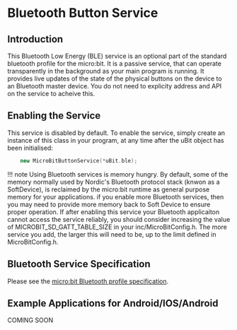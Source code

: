 # Bluetooth Button Service

## Introduction

This Bluetooth Low Energy (BLE) service is an optional part of the standard bluetooth profile for the micro:bit. It is a passive service, that can operate transparently in the
background as your main program is running. It provides live updates of the state of the physical buttons on the device to an Bluetooth master device. You do not need to explicity address and API on the service to acheive this.

## Enabling the Service

This service is disabled by default. To enable the service, simply create an instance of this class in your program, at any time after the uBit object has been initialised:

```cpp
    new MicroBitButtonService(*uBit.ble);
```

!!! note
    Using Bluetooth services is memory hungry. By default, some of the memory normally used by Nordic's Bluetooth protocol stack (knwon as a SoftDevice), is reclaimed by the micro:bit runtime as general purpose memory for your applications. if you enable more Bluetooth services, then you may need to provide more memory back to Soft Device to ensure proper operation. If after enabling this service your Bluetooth applicaiton cannot access the service reliably, you should consider increasing the value of MICROBIT_SD_GATT_TABLE_SIZE in your inc/MicroBitConfig.h. The more service you add, the larger this will need to be, up to the limit defined in MicroBitConfig.h.

## Bluetooth Service Specification

 Please see the [micro:bit Bluetooth profile specification](../resources/bluetooth/microbit-profile-V1.7-Level-2.pdf).

## Example Applications for Android/IOS/Android

 COMING SOON
